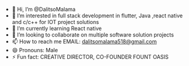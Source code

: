 - 👋 Hi, I’m @DalitsoMalama
- 👀 I’m interested in full stack development in flutter, Java ,react native and c/c++ for IOT project solutions
- 🌱 I’m currently learning React native
- 💞️ I’m looking to collaborate on multiple software solution projects
- 📫 How to reach me EMAIL: dalitsomalama518@gmail.com
- 😄 Pronouns: Male
- ⚡ Fun fact: CREATIVE DIRECTOR, CO-FOUNDER FOUNT OASIS

 

